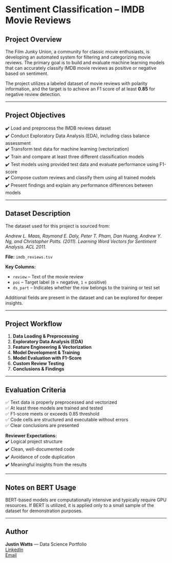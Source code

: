 # Sentiment Classification – IMDB Movie Reviews

## Project Overview  
The Film Junky Union, a community for classic movie enthusiasts, is developing an automated system for filtering and categorizing movie reviews. The primary goal is to build and evaluate machine learning models that can accurately classify IMDB movie reviews as positive or negative based on sentiment.

The project utilizes a labeled dataset of movie reviews with polarity information, and the target is to achieve an F1 score of at least **0.85** for negative review detection.

---

## Project Objectives  
✔️ Load and preprocess the IMDB reviews dataset  
✔️ Conduct Exploratory Data Analysis (EDA), including class balance assessment  
✔️ Transform text data for machine learning (vectorization)  
✔️ Train and compare at least three different classification models  
✔️ Test models using provided test data and evaluate performance using F1-score  
✔️ Compose custom reviews and classify them using all trained models  
✔️ Present findings and explain any performance differences between models  

---

## Dataset Description  
The dataset used for this project is sourced from:

*Andrew L. Maas, Raymond E. Daly, Peter T. Pham, Dan Huang, Andrew Y. Ng, and Christopher Potts. (2011). Learning Word Vectors for Sentiment Analysis. ACL 2011.*

**File:** `imdb_reviews.tsv`  

**Key Columns:**  
- `review` – Text of the movie review  
- `pos` – Target label (`0` = negative, `1` = positive)  
- `ds_part` – Indicates whether the row belongs to the training or test set  

Additional fields are present in the dataset and can be explored for deeper insights.

---

## Project Workflow  
1. **Data Loading & Preprocessing**  
2. **Exploratory Data Analysis (EDA)**  
3. **Feature Engineering & Vectorization**  
4. **Model Development & Training**  
5. **Model Evaluation with F1-Score**  
6. **Custom Review Testing**  
7. **Conclusions & Findings**  

---

## Evaluation Criteria  
✅ Text data is properly preprocessed and vectorized  
✅ At least three models are trained and tested  
✅ F1-score meets or exceeds 0.85 threshold  
✅ Code cells are structured and executable without errors  
✅ Clear conclusions are presented  

**Reviewer Expectations:**  
✔️ Logical project structure  
✔️ Clean, well-documented code  
✔️ Avoidance of code duplication  
✔️ Meaningful insights from the results  

---

## Notes on BERT Usage  
BERT-based models are computationally intensive and typically require GPU resources. If BERT is utilized, it is applied only to a small sample of the dataset for demonstration purposes.

---

## Author  
**Justin Watts** — Data Science Portfolio  
[LinkedIn](https://www.linkedin.com/in/justin-watts-0234562a7)  
[Email](mailto:wattsjay28@gmail.com)  
